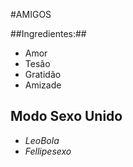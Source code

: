 #AMIGOS

##Ingredientes:##
- Amor
- Tesão
- Gratidão
- Amizade

## Modo Sexo Unido
- *LeoBola*
- *Fellipesexo*